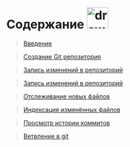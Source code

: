 # Содержание <img src="images/Git_logo.png" alt="drawing" width="50"/>

> [Введение](Data\Bringing_in.md)

> [Создание Git репозитория](Data\Creating_git_repository.md)

> [Запись изменений в репозиторий](Data\Changes.md)

> [Запись изменений в репозиторий](Data\State.md)

> [Отслеживание новых файлов](Data\Tracking.md)

> [Индексация изменённых файлов](Data\Indexing_of_changes.md)

> [Просмотр истории коммитов](Data\History.md)

> [Ветвление в git](Data\Branching.md)